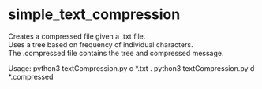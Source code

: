 # simple_text_compression

Creates a compressed file given a .txt file.  
Uses a tree based on frequency of individual characters.  
The .compressed file contains the tree and compressed message.  

Usage: python3 textCompression.py c \*.txt . 
       python3 textCompression.py d \*.compressed
